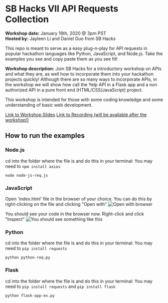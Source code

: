 # SB Hacks VII API Requests Collection

**Workshop date:**  January 16th, 2020 @ 3pm PST  
**Hosted by:**  Jayleen Li and Daniel Guo from SB Hacks

This repo is meant to serve as a easy plug-n-play for API requests in popular hackathon languages like Python, JavaScript, and Node.js. Take the examples you see and copy paste them as you see fit! 

**Workshop description:**
Join SB Hacks for a introductory workshop on APIs and what they are, as well how to incorporate them into your hackathon projects quickly! Although there are so many ways to incorporate APIs, in the workshop we will show how call the Yelp API in a Flask app and a non authorized API in a pure front end (HTML/CSS/JavaScript) project.

This workshop is intended for those with some coding knowledge and some understanding of basic web development.


[Link to Workshop Slides](https://docs.google.com/presentation/d/1dK5iydV0ibKJFTYH68xe67jy9PIH27hTLzVMQ0RSzOo/edit?usp=sharing)
[Link to Recording (will be available after the workshop!)](https://drive.google.com/drive/folders/1au7osVsK8GEx6XngNC20lIdicRB_0elq?usp=sharing)


## How to run the examples


### Node.js
cd into the folder where the file is and do this in your terminal:
You may need to `npm install axios`

    node node-js-req.js

### JavaScript
Open 'index.html' file in the browser of your choice. You can do this by right-clicking on the file and clicking "Open with"
![Open with browser](https://imgur.com/v8e326H.png)

You should see your code in the browser now. Right-click and click "Inspect"
![You should see something like this](https://i.imgur.com/5wu5gYb.png)

### Python

cd into the folder where the file is and do this in your terminal:
You may need to `pip install requests`

    python python-req.py

### Flask
cd into the folder where the file is and do this in your terminal:
You may need to `pip install requests` and `pip install flask`

    python flask-app-ex.py



